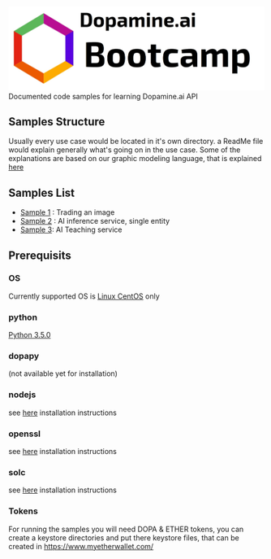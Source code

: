 ![alt text](https://github.com/DopamineAI/bootcamp/blob/master/img/dopamine-ai-bootcamp-white.jpg)
Documented code samples for learning Dopamine.ai API
## Samples Structure
Usually every use case would be located in it's own directory. a ReadMe file would explain generally what's going on in the use case. Some of the explanations are based on our graphic modeling language, that is explained [here](https://github.com/DopamineAI/bootcamp/blob/master/Dopamine%20Modeling%20Language.ipynb)
## Samples List
- [Sample 1](https://github.com/DopamineAI/bootcamp/blob/master/01.%20Simple%20Image%20Trade/Readme_jupyter.ipynb) : Trading an image
- [Sample 2](https://github.com/DopamineAI/bootcamp/blob/master/02.%20Single%20Entity%20AI%20Inference%20Service/ReadMe_jupyter.ipynb) : AI inference service, single entity
- [Sample 3](https://github.com/DopamineAI/bootcamp/blob/master/03.%20Training%20Service:%20Single%20Entity%20%2CNo%20certificates/ReadMe_Jupyter.ipynb): AI Teaching service
## Prerequisits
### OS
Currently supported OS is [Linux CentOS](https://www.centos.org/download/) only 
### python
[Python 3.5.0](https://www.python.org/downloads/release/python-350/)
### dopapy
(not available yet for installation)
### nodejs 
see [here](https://www.e2enetworks.com/help/knowledge-base/how-to-install-node-js-and-npm-on-centos/) installation instructions
### openssl 
see [here](http://dev.antoinesolutions.com/openssl) installation instructions
### solc
see [here](https://solidity.readthedocs.io/en/v0.3.4/installing-solidity.html) installation instructions
### Tokens
For running the samples you will need DOPA & ETHER tokens, you can create a keystore directories and put there keystore files, that can be created in https://www.myetherwallet.com/
